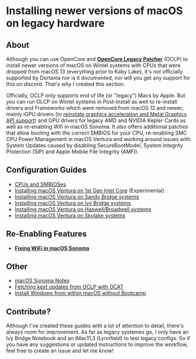 # Installing newer versions of macOS on legacy hardware

## About

Although you can use OpenCore and [**OpenCore Legacy Patcher**](https://github.com/dortania/OpenCore-Legacy-Patcher) (OCLP) to install newer versions of macOS on Wintel systems with CPUs that were dropped from macOS 13 (everything prior to Kaby Lake), it's not officially supported by Dortania nor is it documented, nor will you get any support for this on discord. That's why I created this section.

Officially, OCLP only supports end of life (or "legacy") Macs by Apple. But you can run OLCP on Wintel systems in Post-Install as well to re-install drivers and Frameworks which were removed from macOS 12 and newer, mainly iGPU drivers (to [reinstate graphics acceleration and Metal Graphics API support](https://khronokernel.github.io/macos/2022/11/01/LEGACY-METAL-PART-1.html)) and GPU drivers for legacy AMD and NVIDIA Kepler Cards as well as re-enabling Wifi in macOS Sonoma. It also offers additional patches that allow booting with the correct SMBIOS for your CPU, re-enabling SMC CPU Power Management in macOS Ventura and working around issues with System Updates caused by disabling SecureBootModel, System Integrity Protection (SIP) and Apple Mobile File Integrity (AMFI).

## Configuration Guides
- [CPUs and SMBIOSes](https://github.com/5T33Z0/OC-Little-Translated/blob/main/14_OCLP_Wintel/CPU_to_SMBIOS.md#cpu-family-to-smbios-conversion)
- [Installing macOS Ventura on 1st Gen Intel Core](https://github.com/5T33Z0/OC-Little-Translated/blob/main/14_OCLP_Wintel/Nehalem-Westmere_Ventura.md) (Experimental)
- [Installing macOS Ventura on Sandy Bridge systems](https://github.com/5T33Z0/OC-Little-Translated/blob/main/14_OCLP_Wintel/Sandy_Bridge_Ventura.md)
- [Installing macOS Ventura on Ivy Bridge systems](https://github.com/5T33Z0/OC-Little-Translated/blob/main/14_OCLP_Wintel/Ivy_Bridge-Ventura.md#installing-macos-ventura-on-ivy-bridge-systems)
- [Installing macOS Ventura on Haswell/Broadwell systems](https://github.com/5T33Z0/OC-Little-Translated/blob/main/14_OCLP_Wintel/Haswell-Broadwell_Ventura.md#installing-macos-ventura-on-haswellbroadwell-systems)
- [Installing macOS Ventura on Skylake systems](https://github.com/5T33Z0/OC-Little-Translated/blob/main/14_OCLP_Wintel/Skylake_Ventura.md#installing-macos-ventura-on-skylake-systems)

## Re-Enabling Features
- [**Fixing WiFi in macOS Sonoma**](https://github.com/5T33Z0/OC-Little-Translated/blob/main/14_OCLP_Wintel/WIiFi_Sonoma.md)

## Other
- [macOS Sonoma Notes](https://github.com/5T33Z0/OC-Little-Translated/blob/main/14_OCLP_Wintel/Sonoma_Notes.md)
- [Fetching kext updates from OCLP with OCAT](https://github.com/5T33Z0/OC-Little-Translated/blob/main/14_OCLP_Wintel/Fetching_OCLP_Kexts.md)
- [Install Windows from within macOS without Bootcamp](https://github.com/5T33Z0/OC-Little-Translated/blob/main/I_Windows/Install_Windows_NoBootcamp.md)

## Contribute?
Although I've created these guides with a lot of attention to detail, there's always room for improvement. As far as legacy systemes go, I only have an Ivy Bridge Notebook and an iMac11,3 (Lynnfield) to test legacy configs. So if you have any suggestions or updated instructions to improve the workflow, feel free to create an issue and let me know!
